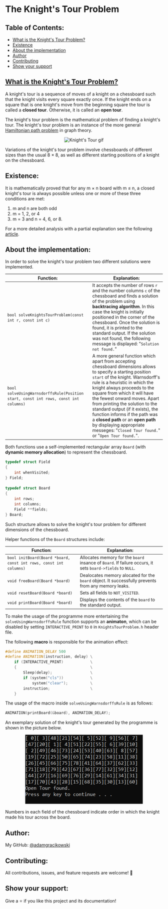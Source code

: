 # The Knight's Tour Problem

## Table of Contents:

- [What is the Knight's Tour Problem?](#what-is-the-knight's-tour-problem?)
- [Existence](#existence)
- [About the implementation](#about-the-implementation)
- [Author](#author)
- [Contributing](#contributing)
- [Show your support](#show-your-support)

## [What is the Knight's Tour Problem?](https://en.wikipedia.org/wiki/Knight%27s_tour)

A knight's tour is a sequence of moves of a knight on a chessboard such that the knight visits every square exactly once. 
If the knight ends on a square that is one knight's move from the beginning square the tour is called a **closed tour**. Otherwise, it is called an **open tour**.

The knight's tour problem is the mathematical problem of finding a knight's tour. The knight's tour problem is an instance of the more general 
[Hamiltonian path problem](https://en.wikipedia.org/wiki/Hamiltonian_path_problem) in graph theory.
<p align="center">
  <img src="https://upload.wikimedia.org/wikipedia/commons/c/ca/Knights-Tour-Animation.gif" alt="Knight's Tour gif" />
</p>
Variations of the knight's tour problem involve chessboards of different sizes than the usual 8 × 8, as well as different starting positions of a knight on the chessboard.

## Existence:

It is mathematically proved that for any m × n board with m ≤ n, a closed knight's tour is always possible unless one or more of these three conditions are met:
1. m and n are both odd
2. m = 1, 2, or 4
3. m = 3 and n = 4, 6, or 8.

For a more detailed analysis with a partial explanation see the following [article](https://web.archive.org/web/20190526154119/https://pdfs.semanticscholar.org/c3f5/e69e771771de1be50a8a8bf2561804026d69.pdf).

## About the implementation:

In order to solve the knight's tour problem two different solutions were implemented. 

|Function:|Explanation:|
|---|---|
|`bool solveKnightsTourProblem(const int r, const int c)`| It accepts the number of rows `r` and the number columns `c` of the chessboard and finds a solution of the problem using **backtracing algorithm**. In this case the knight is initially positioned in the corner of the chessboard. Once the solution is found, it is printed to the standard output. If the solution was not found, the following message is displayed: "`Solution not found.`"|
|`bool solveUsingWarnsdorffsRule(Position start, const int rows, const int columns)`| A more general function which apart from accepting chessboard dimensions allows to specify a starting position `start` of the knight. Warnsdorff's rule is a heuristic in which the knight always proceeds to the square from which it will have the fewest onward moves. Apart from printing the solution to the standard output (if it exists), the function informs if the path was a **closed path** or an **open path** by displaying appropriate messeges: "`Closed Tour found.`" or "`Open Tour found.`".|

Both functions use a self-implemented rectangular array `Board` (with **dynamic memory allocation**) to represent the chessboard. 

```cpp
typedef struct Field
{
    int whenVisited;
} Field;

typedef struct Board
{
    int rows;
    int columns;
    Field **fields;
} Board;
```

Such structure allows to solve the knight's tour problem for different dimensions of the chessboard.

Helper functions of the `Board` structures include:

|Function:|Explanation:|
|---|---|
|`bool initBoard(Board *board, const int rows, const int columns)`|Allocates memory for the `board` insance of `Board`. If failure occurs, it sets `board->fields` to `NULL`.|
|`void freeBoard(Board *board)`|Dealocates memory alocated for the `board` object. It successfully prevents from any memory leaks.|
|`void resetBoard(Board *board)`|Sets all fields to `NOT_VISITED`.|
|`void printBoard(Board *board)`|Displays the contents of the `board` to the standard output.|

To make the usage of the programme more entertaining the `solveUsingWarnsdorffsRule` function supports an **animaton**, which can be disabled by setting `INTERACTIVE_PRINT`
to `0` in `KnightsTourProblem.h` header file.

The following **macro** is responsible for the animation effect:

```cpp
#define ANIMATION_DELAY 500
#define ANIMATION(instruction, delay) \
    if (INTERACTIVE_PRINT)            \
    {                                 \
        Sleep(delay);                 \
        if (system("cls"))            \
            system("clear");          \
        instruction;                  \
    }
```
The usage of the macro inside `solveUsingWarnsdorffsRule` is as follows:

```cpp
ANIMATION(printBoard(&board), ANIMATION_DELAY);
```
An exemplary solution of the knight's tour generated by the programme is shown in the picture below.

<p align="center">
  <img src="https://github.com/adamgracikowski/KnightsTourProblem/blob/main/KnightsTourScreenshot.png" alt="Exemplary Solution screenshot" />
</p>

Numbers in each field of the chessboard indicate order in which the knight made his tour across the board.

## Author:

My GitHub: [@adamgracikowski](https://github.com/adamgracikowski)

## Contributing:

All contributions, issues, and feature requests are welcome! 🤝

## Show your support:

Give a ⭐️ if you like this project and its documentation!
